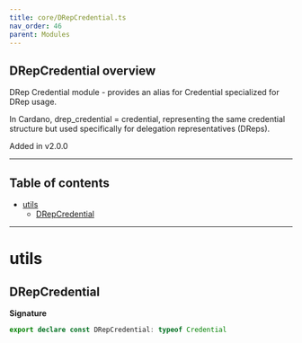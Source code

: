 ```yaml
---
title: core/DRepCredential.ts
nav_order: 46
parent: Modules
---
```


## DRepCredential overview

DRep Credential module - provides an alias for Credential specialized for DRep usage.

In Cardano, drep_credential = credential, representing the same credential structure
but used specifically for delegation representatives (DReps).

Added in v2.0.0

---

<h2 class="text-delta">Table of contents</h2>

- [utils](#utils)
  - [DRepCredential](#drepcredential)

---

# utils

## DRepCredential

**Signature**

```ts
export declare const DRepCredential: typeof Credential
```
